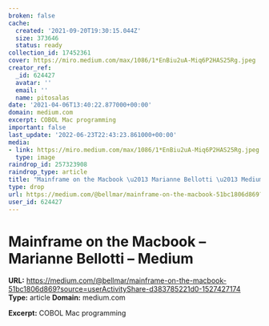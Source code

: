 ```yaml
---
broken: false
cache:
  created: '2021-09-20T19:30:15.044Z'
  size: 373646
  status: ready
collection_id: 17452361
cover: https://miro.medium.com/max/1086/1*EnBiu2uA-Miq6P2HAS25Rg.jpeg
creator_ref:
  _id: 624427
  avatar: ''
  email: ''
  name: pitosalas
date: '2021-04-06T13:40:22.877000+00:00'
domain: medium.com
excerpt: COBOL Mac programming
important: false
last_update: '2022-06-23T22:43:23.861000+00:00'
media:
- link: https://miro.medium.com/max/1086/1*EnBiu2uA-Miq6P2HAS25Rg.jpeg
  type: image
raindrop_id: 257323908
raindrop_type: article
title: "Mainframe on the Macbook \u2013 Marianne Bellotti \u2013 Medium"
type: drop
url: https://medium.com/@bellmar/mainframe-on-the-macbook-51bc1806d869?source=userActivityShare-d383785221d0-1527427174
user_id: 624427
---
```


# Mainframe on the Macbook – Marianne Bellotti – Medium

**URL:** https://medium.com/@bellmar/mainframe-on-the-macbook-51bc1806d869?source=userActivityShare-d383785221d0-1527427174
**Type:** article
**Domain:** medium.com

**Excerpt:** COBOL Mac programming
